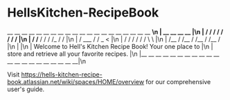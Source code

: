 # HellsKitchen-RecipeBook

   __ __ __ __ __ __ __ __ __ __ __ __ __ __ __ __ __ __ __ __ __\n
  |                  __      __        __     __                 |\n
  |                /   /   /   /     /   /  /   /                |\n
  |               /   /__ /   /     /   /_ /   /                 |\n
  |              /    ___    /     /    _    <                   |\n
  |             /   /   /   /     /   /  \   \                   |\n
  |            /__ /   /__ /     /__ /   /__ /                   |\n
  |                                                              |\n
  |   Welcome to Hell's Kitchen Recipe Book! Your one place to   |\n
  |        store and retrieve all your favorite recipes.         |\n
  |__ __ __ __ __ __ __ __ __ __ __ __ __ __ __ __ __ __ __ __ __|\n

  Visit https://hells-kitchen-recipe-book.atlassian.net/wiki/spaces/HOME/overview for our comprehensive user's guide.